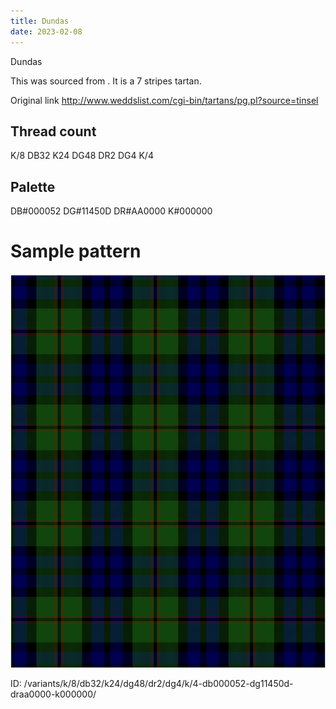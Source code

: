 ```yaml
---
title: Dundas
date: 2023-02-08
---
```

Dundas

This was sourced from <no value>.  It is a 7 stripes tartan.

Original link http://www.weddslist.com/cgi-bin/tartans/pg.pl?source=tinsel

## Thread count
K/8 DB32 K24 DG48 DR2 DG4 K/4

## Palette
DB#000052 DG#11450D DR#AA0000 K#000000

# Sample pattern

![Tartan detail](tartan.png "K/8 DB32 K24 DG48 DR2 DG4 K/4 tartan")

ID: /variants/k/8/db32/k24/dg48/dr2/dg4/k/4-db000052-dg11450d-draa0000-k000000/